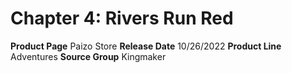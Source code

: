 ﻿---
id: '173'
name: Chapter 4. Rivers Run Red
rarity: Common
type: Source

---
# Chapter 4: Rivers Run Red

**Product Page** Paizo Store
**Release Date** 10/26/2022
**Product Line** Adventures
**Source Group** Kingmaker
